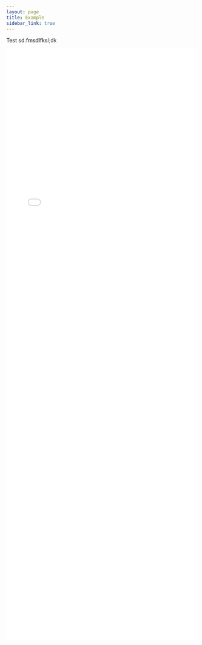 ```yaml
---
layout: page
title: Example
sidebar_link: true
---
```



Test sd.fmsdlfksl;dk

<iframe frameborder="0" scrolling="no"  width="100%" height='40%' src="//plot.ly/~gmoille/30.embed"></iframe>